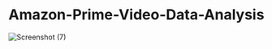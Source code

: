 # Amazon-Prime-Video-Data-Analysis
![Screenshot (7)](https://github.com/syedshariqkamran/Amazon-Prime-Video-Data-Analysis/assets/89725524/7f91deac-2ab4-4d01-86b3-535b5712b3c2)
